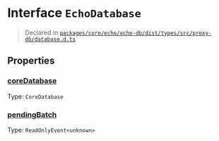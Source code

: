 # Interface `EchoDatabase`
> Declared in [`packages/core/echo/echo-db/dist/types/src/proxy-db/database.d.ts`]()


## Properties
### [coreDatabase]()
Type: <code>CoreDatabase</code>



### [pendingBatch]()
Type: <code>ReadOnlyEvent&lt;unknown&gt;</code>



    